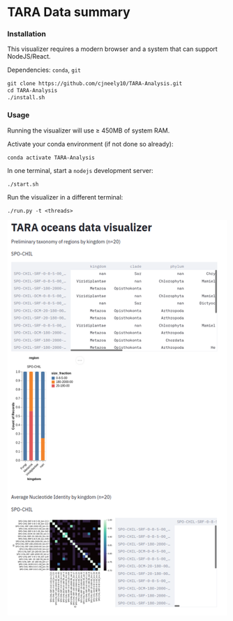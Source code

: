 # TARA Data summary

### Installation

This visualizer requires a modern browser and a system that can support NodeJS/React.

Dependencies: `conda`, `git`

```
git clone https://github.com/cjneely10/TARA-Analysis.git
cd TARA-Analysis
./install.sh
```

### Usage

Running the visualizer will use &ge; 450MB of system RAM.

Activate your conda environment (if not done so already):

```
conda activate TARA-Analysis
```

In one terminal, start a `nodejs` development server:

```
./start.sh
```

Run the visualizer in a different terminal:

```
./run.py -t <threads>
```

![](https://github.com/cjneely10/TARA-Analysis/blob/main/assets/main-image.png)

